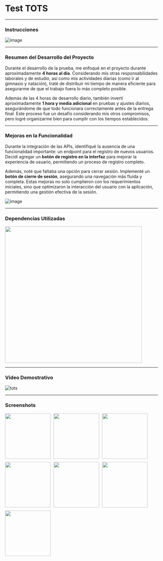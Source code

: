# **Test TOTS**

---

### **Instrucciones**
![image](https://github.com/user-attachments/assets/a1f93de4-7e53-48dd-b99e-2bd7d56cbee2)

---

### **Resumen del Desarrollo del Proyecto**
Durante el desarrollo de la prueba, me enfoqué en el proyecto durante aproximadamente **4 horas al día**. Considerando mis otras responsabilidades laborales y de estudio, así como mis actividades diarias (como ir al gimnasio y natación), traté de distribuir mi tiempo de manera eficiente para asegurarme de que el trabajo fuera lo más completo posible.

Además de las 4 horas de desarrollo diario, también invertí aproximadamente **1 hora y media adicional** en pruebas y ajustes diarios, asegurándome de que todo funcionara correctamente antes de la entrega final. Este proceso fue un desafío considerando mis otros compromisos, pero logré organizarme bien para cumplir con los tiempos establecidos.

---

### **Mejoras en la Funcionalidad**
Durante la integración de las APIs, identifiqué la ausencia de una funcionalidad importante: un endpoint para el registro de nuevos usuarios. Decidí agregar un **botón de registro en la interfaz** para mejorar la experiencia de usuario, permitiendo un proceso de registro completo. 

Además, noté que faltaba una opción para cerrar sesión. Implementé un **botón de cierre de sesión**, asegurando una navegación más fluida y completa. Estas mejoras no solo cumplieron con los requerimientos iniciales, sino que optimizaron la interacción del usuario con la aplicación, permitiendo una gestión efectiva de la sesión.

![image](https://github.com/user-attachments/assets/e9645ff3-c086-4250-997c-f2e73bee57e1)

---

### **Dependencias Utilizadas**

<img src="https://github.com/user-attachments/assets/f3e59b2e-4dea-4311-95e5-dda9138ff6e0" width="450" />

---

### **Video Demostrativo**

![tots](https://github.com/user-attachments/assets/430e2a82-2630-4051-9c31-3e1a84a64648)


---

### **Screenshots**

<div style="display: flex; flex-wrap: wrap; gap: 10px;">
  <img src="https://github.com/user-attachments/assets/11fec6f9-b3fc-46ce-bb14-48a315befeef" width="150" />
  <img src="https://github.com/user-attachments/assets/f27c5a6f-bf70-43f5-888b-8bbda7adb1cc" width="150" />
  <img src="https://github.com/user-attachments/assets/714634bb-44c2-4a18-82bf-0c692297f6e7" width="150" />
  <img src="https://github.com/user-attachments/assets/a1ab7858-a9d6-4f96-abe6-9dfae9caf19e" width="150" />
  <img src="https://github.com/user-attachments/assets/6725a4c4-057f-4c14-a601-abdcced8fb80" width="150" />
  <img src="https://github.com/user-attachments/assets/40df5c20-f6e9-4b44-a681-7f134dbd3ec2" width="150" />
  <img src="https://github.com/user-attachments/assets/c094d558-acc0-4cba-af00-e64b1a313178" width="150" />
</div>








